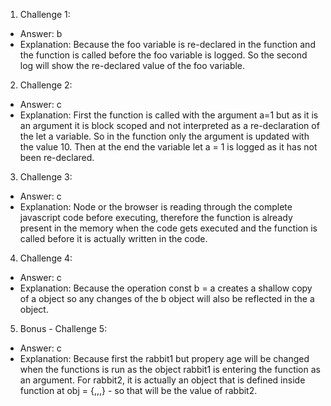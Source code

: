 1. Challenge 1:
  - Answer: b
  - Explanation: Because the foo variable is re-declared in the function and the function is called before the foo variable is logged. So the second log will show the re-declared value of the foo variable.


2. Challenge 2:
  - Answer: c
  - Explanation: First the function is called with the argument a=1 but as it is an argument it is block scoped and not interpreted as a re-declaration of the let a variable. So in the function only the argument is updated with the value 10. Then at the end the variable let a = 1 is logged as it has not been re-declared. 


3. Challenge 3:
  - Answer: c
  - Explanation: Node or the browser is reading through the complete javascript code before executing, therefore the function is already present in the memory when the code gets executed and the function is called before it is actually written in the code.


4. Challenge 4:
  - Answer: c
  - Explanation: Because the operation const b = a creates a shallow copy of a object so any changes of the b object will also be reflected in the a object.


5. Bonus - Challenge 5:
  - Answer: c
  - Explanation: Because first the rabbit1 but propery age will be changed when the functions is run as the object rabbit1 is entering the function as an argument. For rabbit2, it is actually an object that is defined inside function at obj = {,,,} - so that will be the value of rabbit2.
